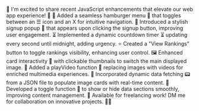 🌟 I'm excited to share recent JavaScript enhancements that elevate our web app experience! 🥳
🍔 Added a seamless hamburger menu 🚀 that toggles between an ☰ icon and an X for intuitive navigation.
📝 Introduced a stylish signup popup 🪪 that appears upon clicking the signup button, improving user engagement.
⏳ Implemented a dynamic countdown timer ⏳ updating every second until midnight, adding urgency.
⭐ Created a "View Rankings" button to toggle rankings visibility, enhancing user control.
🖼️ Enhanced card interactivity 🤳 with clickable thumbnails to switch the main displayed image.
🎥 Added a playVideo function 🎥 replacing images with videos for enriched multimedia experiences.
📡 Incorporated dynamic data fetching 📟 from a JSON file to populate image cards with real-time content.
🔄 Developed a toggle function 🔁 to show or hide data sections smoothly, improving content management.
🌟 Available for freelancing work! DM me for collaboration on innovative projects. 🌈😎
